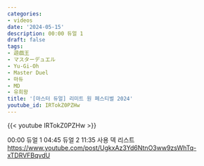 ```yaml
---
categories:
- videos
date: '2024-05-15'
description: 00:00 듀얼 1
draft: false
tags:
- 遊戯王
- マスターデュエル
- Yu-Gi-Oh
- Master Duel
- 마듀
- MD
- 유희왕
title: '[마스터 듀얼] 리미트 원 페스티벌 2024'
youtube_id: IRTokZ0PZHw
---
```



{{< youtube IRTokZ0PZHw >}}

00:00 듀얼 1
04:45 듀얼 2
11:35 사용 덱 리스트
https://www.youtube.com/post/UgkxAz3Yd6NtnO3ww9zsWhTq-xTDRVFBqvdU